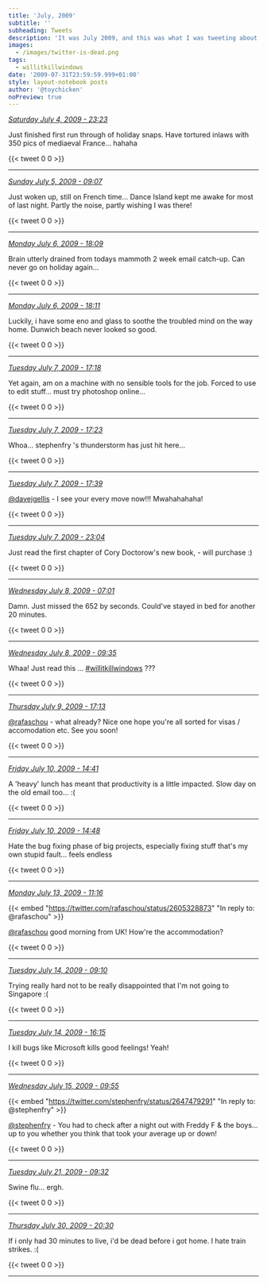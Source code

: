 ```yaml
---
title: 'July, 2009'
subtitle: ''
subheading: Tweets
description: 'It was July 2009, and this was what I was tweeting about...'
images:
  - /images/twitter-is-dead.png
tags:
  - willitkillwindows
date: '2009-07-31T23:59:59.999+01:00'
style: layout-notebook posts
author: '@toychicken'
noPreview: true
---
```


<p><a id="2474866259" href="#2474866259"><em title="2009-07-04T23:23:55.000+01:00">Saturday July 4, 2009 - 23:23</em></a></p>
      
Just finished first run through of holiday snaps. Have tortured inlaws with 350 pics of mediaeval France... hahaha

{{< tweet 0 0 >}}

---

<p><a id="2480210864" href="#2480210864"><em title="2009-07-05T09:07:30.000+01:00">Sunday July 5, 2009 - 09:07</em></a></p>
      
Just woken up, still on French time... Dance Island kept me awake for most of last night. Partly the noise, partly wishing I was there!

{{< tweet 0 0 >}}

---

<p><a id="2499723035" href="#2499723035"><em title="2009-07-06T18:09:26.000+01:00">Monday July 6, 2009 - 18:09</em></a></p>
      
Brain utterly drained from todays mammoth 2 week email catch-up. Can never go on holiday again...

{{< tweet 0 0 >}}

---

<p><a id="2499753186" href="#2499753186"><em title="2009-07-06T18:11:33.000+01:00">Monday July 6, 2009 - 18:11</em></a></p>
      
Luckily, i have some eno and glass to soothe the troubled mind on the way home. Dunwich beach never looked so good.

{{< tweet 0 0 >}}

---

<p><a id="2516218708" href="#2516218708"><em title="2009-07-07T17:18:51.000+01:00">Tuesday July 7, 2009 - 17:18</em></a></p>
      
Yet again, am on a machine with no sensible tools for the job. Forced to use  to edit stuff... must try photoshop online...

{{< tweet 0 0 >}}

---

<p><a id="2516285156" href="#2516285156"><em title="2009-07-07T17:23:01.000+01:00">Tuesday July 7, 2009 - 17:23</em></a></p>
      
Whoa... stephenfry 's thunderstorm has just hit here...

{{< tweet 0 0 >}}

---

<p><a id="2516542290" href="#2516542290"><em title="2009-07-07T17:39:10.000+01:00">Tuesday July 7, 2009 - 17:39</em></a></p>
      
[@davejgellis](https://twitter.com/@davejgellis)  - I see your every move now!!! Mwahahahaha!

{{< tweet 0 0 >}}

---

<p><a id="2521979739" href="#2521979739"><em title="2009-07-07T23:04:09.000+01:00">Tuesday July 7, 2009 - 23:04</em></a></p>
      
Just read the first chapter of Cory Doctorow's new book,  - will purchase :)

{{< tweet 0 0 >}}

---

<p><a id="2528483941" href="#2528483941"><em title="2009-07-08T07:01:00.000+01:00">Wednesday July 8, 2009 - 07:01</em></a></p>
      
Damn. Just missed the 652 by seconds. Could've stayed in bed for another 20 minutes.

{{< tweet 0 0 >}}

---

<p><a id="2529761525" href="#2529761525"><em title="2009-07-08T09:35:14.000+01:00">Wednesday July 8, 2009 - 09:35</em></a></p>
      
Whaa! Just read this  ... [#willitkillwindows](/tags/willitkillwindows) ???

{{< tweet 0 0 >}}

---

<p><a id="2552336253" href="#2552336253"><em title="2009-07-09T17:13:05.000+01:00">Thursday July 9, 2009 - 17:13</em></a></p>
      
[@rafaschou](https://twitter.com/@rafaschou)  - what already? Nice one hope you're all sorted for visas / accomodation etc. See you soon!

{{< tweet 0 0 >}}

---

<p><a id="2568040869" href="#2568040869"><em title="2009-07-10T14:41:54.000+01:00">Friday July 10, 2009 - 14:41</em></a></p>
      
A 'heavy' lunch has meant that productivity is a little impacted. Slow day on the old email too... :(

{{< tweet 0 0 >}}

---

<p><a id="2568126018" href="#2568126018"><em title="2009-07-10T14:48:22.000+01:00">Friday July 10, 2009 - 14:48</em></a></p>
      
Hate the bug fixing phase of big projects, especially fixing stuff that's my own stupid fault... feels endless

{{< tweet 0 0 >}}

---

<p><a id="2612225971" href="#2612225971"><em title="2009-07-13T11:16:12.000+01:00">Monday July 13, 2009 - 11:16</em></a></p>
      
{{< embed "https://twitter.com/rafaschou/status/2605328873" "In reply to: @rafaschou" >}}


[@rafaschou](https://twitter.com/@rafaschou)  good morning from UK! How're the accommodation?

{{< tweet 0 0 >}}

---

<p><a id="2629277208" href="#2629277208"><em title="2009-07-14T09:10:42.000+01:00">Tuesday July 14, 2009 - 09:10</em></a></p>
      
Trying really hard not to be really disappointed that I'm not going to Singapore :(

{{< tweet 0 0 >}}

---

<p><a id="2633504687" href="#2633504687"><em title="2009-07-14T16:15:37.000+01:00">Tuesday July 14, 2009 - 16:15</em></a></p>
      
I kill bugs like Microsoft kills good feelings! Yeah!

{{< tweet 0 0 >}}

---

<p><a id="2648342882" href="#2648342882"><em title="2009-07-15T09:55:28.000+01:00">Wednesday July 15, 2009 - 09:55</em></a></p>
      
{{< embed "https://twitter.com/stephenfry/status/2647479291" "In reply to: @stephenfry" >}}


[@stephenfry](https://twitter.com/@stephenfry)  - You had to check after a night out with Freddy F & the boys... up to you whether you think that took your average up or down!

{{< tweet 0 0 >}}

---

<p><a id="2754902980" href="#2754902980"><em title="2009-07-21T09:32:48.000+01:00">Tuesday July 21, 2009 - 09:32</em></a></p>
      
Swine flu... ergh.

{{< tweet 0 0 >}}

---

<p><a id="2936209075" href="#2936209075"><em title="2009-07-30T20:30:45.000+01:00">Thursday July 30, 2009 - 20:30</em></a></p>
      
If i only had 30 minutes to live, i'd be dead before i got home. I hate train strikes. :(

{{< tweet 0 0 >}}

---
